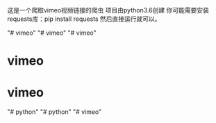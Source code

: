 这是一个爬取vimeo视频链接的爬虫
项目由python3.6创建
你可能需要安装requests库：pip install requests
然后直接运行就可以。


"# vimeo" 
"# vimeo" 
"# vimeo" 
# vimeo
# vimeo
"# python" 
"# python" 
"# vimeo" 
